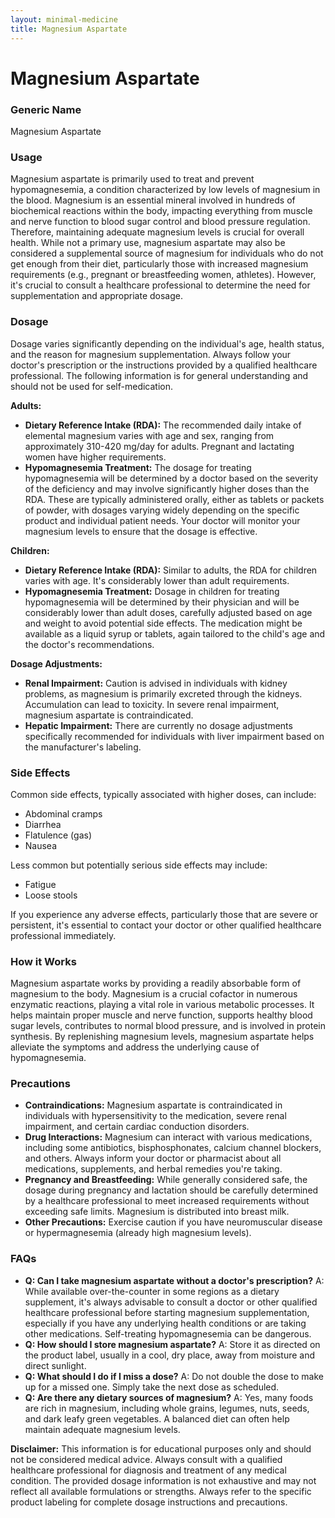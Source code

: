 ```yaml
---
layout: minimal-medicine
title: Magnesium Aspartate
---
```


# Magnesium Aspartate
### Generic Name
Magnesium Aspartate

### Usage

Magnesium aspartate is primarily used to treat and prevent hypomagnesemia, a condition characterized by low levels of magnesium in the blood.  Magnesium is an essential mineral involved in hundreds of biochemical reactions within the body, impacting everything from muscle and nerve function to blood sugar control and blood pressure regulation.  Therefore, maintaining adequate magnesium levels is crucial for overall health. While not a primary use, magnesium aspartate may also be considered a supplemental source of magnesium for individuals who do not get enough from their diet, particularly those with increased magnesium requirements (e.g., pregnant or breastfeeding women, athletes).  However, it's crucial to consult a healthcare professional to determine the need for supplementation and appropriate dosage.


### Dosage

Dosage varies significantly depending on the individual's age, health status, and the reason for magnesium supplementation.  Always follow your doctor's prescription or the instructions provided by a qualified healthcare professional.  The following information is for general understanding and should not be used for self-medication.

**Adults:**

* **Dietary Reference Intake (RDA):**  The recommended daily intake of elemental magnesium varies with age and sex, ranging from approximately 310-420 mg/day for adults. Pregnant and lactating women have higher requirements.  
* **Hypomagnesemia Treatment:**  The dosage for treating hypomagnesemia will be determined by a doctor based on the severity of the deficiency and may involve significantly higher doses than the RDA. These are typically administered orally, either as tablets or packets of powder, with dosages varying widely depending on the specific product and individual patient needs. Your doctor will monitor your magnesium levels to ensure that the dosage is effective.

**Children:**

* **Dietary Reference Intake (RDA):**  Similar to adults, the RDA for children varies with age.  It's considerably lower than adult requirements.
* **Hypomagnesemia Treatment:**  Dosage in children for treating hypomagnesemia will be determined by their physician and will be considerably lower than adult doses, carefully adjusted based on age and weight to avoid potential side effects.  The medication might be available as a liquid syrup or tablets, again tailored to the child's age and the doctor's recommendations.


**Dosage Adjustments:**

* **Renal Impairment:**  Caution is advised in individuals with kidney problems, as magnesium is primarily excreted through the kidneys.  Accumulation can lead to toxicity.  In severe renal impairment, magnesium aspartate is contraindicated.
* **Hepatic Impairment:**  There are currently no dosage adjustments specifically recommended for individuals with liver impairment based on the manufacturer's labeling.



### Side Effects

Common side effects, typically associated with higher doses, can include:

* Abdominal cramps
* Diarrhea
* Flatulence (gas)
* Nausea

Less common but potentially serious side effects may include:

* Fatigue
* Loose stools


If you experience any adverse effects, particularly those that are severe or persistent, it's essential to contact your doctor or other qualified healthcare professional immediately.

### How it Works

Magnesium aspartate works by providing a readily absorbable form of magnesium to the body. Magnesium is a crucial cofactor in numerous enzymatic reactions, playing a vital role in various metabolic processes.  It helps maintain proper muscle and nerve function, supports healthy blood sugar levels, contributes to normal blood pressure, and is involved in protein synthesis. By replenishing magnesium levels, magnesium aspartate helps alleviate the symptoms and address the underlying cause of hypomagnesemia.


### Precautions

* **Contraindications:** Magnesium aspartate is contraindicated in individuals with hypersensitivity to the medication, severe renal impairment, and certain cardiac conduction disorders.
* **Drug Interactions:** Magnesium can interact with various medications, including some antibiotics, bisphosphonates, calcium channel blockers, and others.  Always inform your doctor or pharmacist about all medications, supplements, and herbal remedies you're taking.
* **Pregnancy and Breastfeeding:**  While generally considered safe, the dosage during pregnancy and lactation should be carefully determined by a healthcare professional to meet increased requirements without exceeding safe limits.  Magnesium is distributed into breast milk.
* **Other Precautions:** Exercise caution if you have neuromuscular disease or hypermagnesemia (already high magnesium levels).


### FAQs

* **Q: Can I take magnesium aspartate without a doctor's prescription?**  A: While available over-the-counter in some regions as a dietary supplement,  it's always advisable to consult a doctor or other qualified healthcare professional before starting magnesium supplementation, especially if you have any underlying health conditions or are taking other medications.  Self-treating hypomagnesemia can be dangerous.
* **Q: How should I store magnesium aspartate?**  A: Store it as directed on the product label, usually in a cool, dry place, away from moisture and direct sunlight.
* **Q: What should I do if I miss a dose?**  A:  Do not double the dose to make up for a missed one. Simply take the next dose as scheduled.
* **Q: Are there any dietary sources of magnesium?** A: Yes, many foods are rich in magnesium, including whole grains, legumes, nuts, seeds, and dark leafy green vegetables.  A balanced diet can often help maintain adequate magnesium levels.

**Disclaimer:** This information is for educational purposes only and should not be considered medical advice.  Always consult with a qualified healthcare professional for diagnosis and treatment of any medical condition.  The provided dosage information is not exhaustive and may not reflect all available formulations or strengths.  Always refer to the specific product labeling for complete dosage instructions and precautions.
